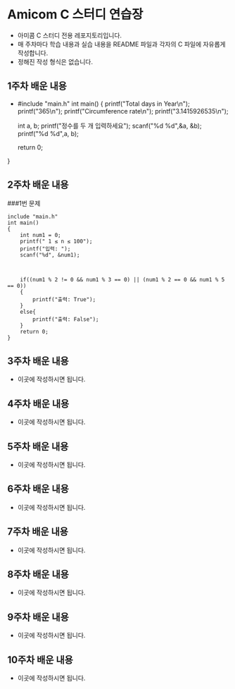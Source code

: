 # Amicom C 스터디 연습장

- 아미콤 C 스터디 전용 레포지토리입니다.
- 매 주차마다 학습 내용과 실습 내용을 README 파일과 각자의 C 파일에 자유롭게 작성합니다.
- 정해진 작성 형식은 없습니다.

## 1주차 배운 내용
- #include "main.h"
int main()
{
    printf("Total days in Year\n");
    printf("365\n");
    printf("Circumference rate\n");
    printf("3.1415926535\n");
    
    int a, b;
    printf("정수를 두 개 입력하세요");
    scanf("%d %d",&a, &b);
    printf("%d %d",a, b);
    
    return 0;
    
}

## 2주차 배운 내용

###1번 문제
```
include "main.h"
int main()
{
    int num1 = 0;
    printf(" 1 ≤ n ≤ 100");
    printf("입력: ");
    scanf("%d", &num1);
    
    
    
    if((num1 % 2 != 0 && num1 % 3 == 0) || (num1 % 2 == 0 && num1 % 5 == 0))
    {
        printf("출력: True");
    }
    else{
        printf("출력: False");
    }
    return 0;
}
```

## 3주차 배운 내용
- 이곳에 작성하시면 됩니다.

## 4주차 배운 내용
- 이곳에 작성하시면 됩니다.

## 5주차 배운 내용
- 이곳에 작성하시면 됩니다.

## 6주차 배운 내용
- 이곳에 작성하시면 됩니다.

## 7주차 배운 내용
- 이곳에 작성하시면 됩니다.

## 8주차 배운 내용
- 이곳에 작성하시면 됩니다.

## 9주차 배운 내용
- 이곳에 작성하시면 됩니다.

## 10주차 배운 내용
- 이곳에 작성하시면 됩니다.
